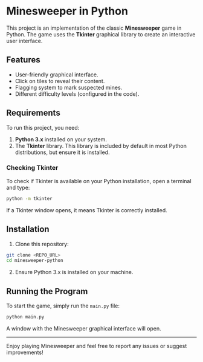 # Minesweeper in Python

This project is an implementation of the classic **Minesweeper** game in Python. The game uses the **Tkinter** graphical library to create an interactive user interface.

## Features
- User-friendly graphical interface.
- Click on tiles to reveal their content.
- Flagging system to mark suspected mines.
- Different difficulty levels (configured in the code).

## Requirements
To run this project, you need:

1. **Python 3.x** installed on your system.
2. The **Tkinter** library. This library is included by default in most Python distributions, but ensure it is installed.

### Checking Tkinter
To check if Tkinter is available on your Python installation, open a terminal and type:

```bash
python -m tkinter
```

If a Tkinter window opens, it means Tkinter is correctly installed.

## Installation
1. Clone this repository:

```bash
git clone <REPO_URL>
cd minesweeper-python
```

2. Ensure Python 3.x is installed on your machine.

## Running the Program
To start the game, simply run the `main.py` file:

```bash
python main.py
```

A window with the Minesweeper graphical interface will open.

---

Enjoy playing Minesweeper and feel free to report any issues or suggest improvements!
